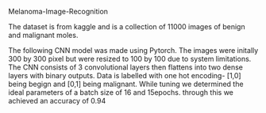 Melanoma-Image-Recognition

The dataset is from kaggle and is a collection of 11000 images of benign and malignant moles. 


The following CNN model was made using Pytorch.
The images were initally 300 by 300 pixel but were resized  to 100 by 100 due to system limitations.
The CNN consists of 3 convolutional layers then flattens into two dense layers with binary outputs. Data is labelled with one hot encoding- [1,0] being begign and [0,1] being malignant.
While tuning we determined the ideal parameters of a batch size of 16 and 15epochs.
through this we achieved an accuracy of 0.94
